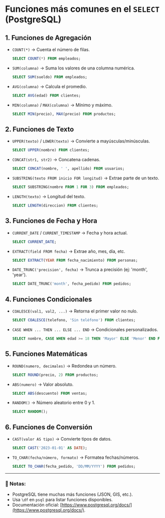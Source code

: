 # Funciones más comunes en el `SELECT` (PostgreSQL)

## 1. Funciones de Agregación

- `COUNT(*)` → Cuenta el número de filas.

  ```sql
  SELECT COUNT(*) FROM empleados;
  ```

- `SUM(columna)` → Suma los valores de una columna numérica.

  ```sql
  SELECT SUM(sueldo) FROM empleados;
  ```

- `AVG(columna)` → Calcula el promedio.

  ```sql
  SELECT AVG(edad) FROM clientes;
  ```

- `MIN(columna)` / `MAX(columna)` → Mínimo y máximo.

  ```sql
  SELECT MIN(precio), MAX(precio) FROM productos;
  ```

## 2. Funciones de Texto

- `UPPER(texto)` / `LOWER(texto)` → Convierte a mayúsculas/minúsculas.

  ```sql
  SELECT UPPER(nombre) FROM clientes;
  ```

- `CONCAT(str1, str2)` → Concatena cadenas.

  ```sql
  SELECT CONCAT(nombre, ' ', apellido) FROM usuarios;
  ```

- `SUBSTRING(texto FROM inicio FOR longitud)` → Extrae parte de un texto.

  ```sql
  SELECT SUBSTRING(nombre FROM 1 FOR 3) FROM empleados;
  ```

- `LENGTH(texto)` → Longitud del texto.

  ```sql
  SELECT LENGTH(direccion) FROM clientes;
  ```

## 3. Funciones de Fecha y Hora

- `CURRENT_DATE` / `CURRENT_TIMESTAMP` → Fecha y hora actual.

  ```sql
  SELECT CURRENT_DATE;
  ```

- `EXTRACT(field FROM fecha)` → Extrae año, mes, día, etc.

  ```sql
  SELECT EXTRACT(YEAR FROM fecha_nacimiento) FROM personas;
  ```

- `DATE_TRUNC('precision', fecha)` → Trunca a precisión (ej: 'month', 'year').

  ```sql
  SELECT DATE_TRUNC('month', fecha_pedido) FROM pedidos;
  ```

## 4. Funciones Condicionales

- `COALESCE(val1, val2, ...)` → Retorna el primer valor no nulo.

  ```sql
  SELECT COALESCE(telefono, 'Sin teléfono') FROM clientes;
  ```

- `CASE WHEN ... THEN ... ELSE ... END` → Condicionales personalizados.

  ```sql
  SELECT nombre, CASE WHEN edad >= 18 THEN 'Mayor' ELSE 'Menor' END FROM personas;
  ```

## 5. Funciones Matemáticas

- `ROUND(numero, decimales)` → Redondea un número.

  ```sql
  SELECT ROUND(precio, 2) FROM productos;
  ```

- `ABS(numero)` → Valor absoluto.

  ```sql
  SELECT ABS(descuento) FROM ventas;
  ```

- `RANDOM()` → Número aleatorio entre 0 y 1.

  ```sql
  SELECT RANDOM();
  ```

## 6. Funciones de Conversión

- `CAST(valor AS tipo)` → Convierte tipos de datos.

  ```sql
  SELECT CAST('2023-01-01' AS DATE);
  ```

- `TO_CHAR(fecha/número, formato)` → Formatea fechas/números.

  ```sql
  SELECT TO_CHAR(fecha_pedido, 'DD/MM/YYYY') FROM pedidos;
  ```

---

### 📌 Notas:

- PostgreSQL tiene muchas más funciones (JSON, GIS, etc.).
- Usa `\df` en `psql` para listar funciones disponibles.
- Documentación oficial: [https://www.postgresql.org/docs/](https://www.postgresql.org/docs/).
